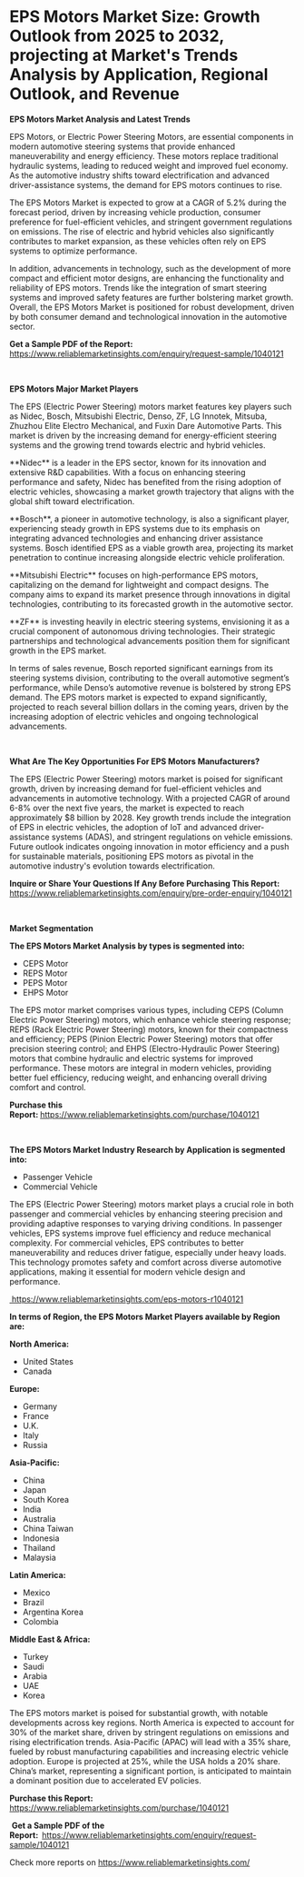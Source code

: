 <p><h1>EPS Motors Market Size: Growth Outlook from 2025 to 2032, projecting at Market's Trends Analysis by Application, Regional Outlook, and Revenue</h1></p><p><strong>EPS Motors Market Analysis and Latest Trends</strong></p>
<p><p>EPS Motors, or Electric Power Steering Motors, are essential components in modern automotive steering systems that provide enhanced maneuverability and energy efficiency. These motors replace traditional hydraulic systems, leading to reduced weight and improved fuel economy. As the automotive industry shifts toward electrification and advanced driver-assistance systems, the demand for EPS motors continues to rise.</p><p>The EPS Motors Market is expected to grow at a CAGR of 5.2% during the forecast period, driven by increasing vehicle production, consumer preference for fuel-efficient vehicles, and stringent government regulations on emissions. The rise of electric and hybrid vehicles also significantly contributes to market expansion, as these vehicles often rely on EPS systems to optimize performance. </p><p>In addition, advancements in technology, such as the development of more compact and efficient motor designs, are enhancing the functionality and reliability of EPS motors. Trends like the integration of smart steering systems and improved safety features are further bolstering market growth. Overall, the EPS Motors Market is positioned for robust development, driven by both consumer demand and technological innovation in the automotive sector.</p></p>
<p><strong>Get a Sample PDF of the Report:&nbsp;</strong> <a href="https://www.reliablemarketinsights.com/enquiry/request-sample/1040121?utm_campaign=2395&utm_medium=2&utm_source=Github&utm_content=ia&utm_term=21022025&utm_id=eps-motors">https://www.reliablemarketinsights.com/enquiry/request-sample/1040121</a></p>
<p>&nbsp;</p>
<p><strong>EPS Motors Major Market Players</strong></p>
<p><p>The EPS (Electric Power Steering) motors market features key players such as Nidec, Bosch, Mitsubishi Electric, Denso, ZF, LG Innotek, Mitsuba, Zhuzhou Elite Electro Mechanical, and Fuxin Dare Automotive Parts. This market is driven by the increasing demand for energy-efficient steering systems and the growing trend towards electric and hybrid vehicles.</p><p>**Nidec** is a leader in the EPS sector, known for its innovation and extensive R&D capabilities. With a focus on enhancing steering performance and safety, Nidec has benefited from the rising adoption of electric vehicles, showcasing a market growth trajectory that aligns with the global shift toward electrification.</p><p>**Bosch**, a pioneer in automotive technology, is also a significant player, experiencing steady growth in EPS systems due to its emphasis on integrating advanced technologies and enhancing driver assistance systems. Bosch identified EPS as a viable growth area, projecting its market penetration to continue increasing alongside electric vehicle proliferation.</p><p>**Mitsubishi Electric** focuses on high-performance EPS motors, capitalizing on the demand for lightweight and compact designs. The company aims to expand its market presence through innovations in digital technologies, contributing to its forecasted growth in the automotive sector.</p><p>**ZF** is investing heavily in electric steering systems, envisioning it as a crucial component of autonomous driving technologies. Their strategic partnerships and technological advancements position them for significant growth in the EPS market.</p><p>In terms of sales revenue, Bosch reported significant earnings from its steering systems division, contributing to the overall automotive segment’s performance, while Denso’s automotive revenue is bolstered by strong EPS demand. The EPS motors market is expected to expand significantly, projected to reach several billion dollars in the coming years, driven by the increasing adoption of electric vehicles and ongoing technological advancements.</p></p>
<p>&nbsp;</p>
<p><strong>What Are The Key Opportunities For EPS Motors Manufacturers?</strong></p>
<p><p>The EPS (Electric Power Steering) motors market is poised for significant growth, driven by increasing demand for fuel-efficient vehicles and advancements in automotive technology. With a projected CAGR of around 6-8% over the next five years, the market is expected to reach approximately $8 billion by 2028. Key growth trends include the integration of EPS in electric vehicles, the adoption of IoT and advanced driver-assistance systems (ADAS), and stringent regulations on vehicle emissions. Future outlook indicates ongoing innovation in motor efficiency and a push for sustainable materials, positioning EPS motors as pivotal in the automotive industry's evolution towards electrification.</p></p>
<p><strong>Inquire or Share Your Questions If Any Before Purchasing This Report:</strong> <a href="https://www.reliablemarketinsights.com/enquiry/pre-order-enquiry/1040121?utm_campaign=2395&utm_medium=2&utm_source=Github&utm_content=ia&utm_term=21022025&utm_id=eps-motors">https://www.reliablemarketinsights.com/enquiry/pre-order-enquiry/1040121</a></p>
<p>&nbsp;</p>
<p><strong>Market Segmentation</strong></p>
<p><strong>The EPS Motors Market Analysis by types is segmented into:</strong></p>
<p><ul><li>CEPS Motor</li><li>REPS Motor</li><li>PEPS Motor</li><li>EHPS Motor</li></ul></p>
<p><p>The EPS motor market comprises various types, including CEPS (Column Electric Power Steering) motors, which enhance vehicle steering response; REPS (Rack Electric Power Steering) motors, known for their compactness and efficiency; PEPS (Pinion Electric Power Steering) motors that offer precision steering control; and EHPS (Electro-Hydraulic Power Steering) motors that combine hydraulic and electric systems for improved performance. These motors are integral in modern vehicles, providing better fuel efficiency, reducing weight, and enhancing overall driving comfort and control.</p></p>
<p><strong>Purchase this Report:&nbsp;</strong><a href="https://www.reliablemarketinsights.com/purchase/1040121?utm_campaign=2395&utm_medium=2&utm_source=Github&utm_content=ia&utm_term=21022025&utm_id=eps-motors">https://www.reliablemarketinsights.com/purchase/1040121</a></p>
<p>&nbsp;</p>
<p><strong>The EPS Motors Market Industry Research by Application is segmented into:</strong></p>
<p><ul><li>Passenger Vehicle</li><li>Commercial Vehicle</li></ul></p>
<p><p>The EPS (Electric Power Steering) motors market plays a crucial role in both passenger and commercial vehicles by enhancing steering precision and providing adaptive responses to varying driving conditions. In passenger vehicles, EPS systems improve fuel efficiency and reduce mechanical complexity. For commercial vehicles, EPS contributes to better maneuverability and reduces driver fatigue, especially under heavy loads. This technology promotes safety and comfort across diverse automotive applications, making it essential for modern vehicle design and performance.</p></p>
<p><a href="https://www.reliablemarketinsights.com/eps-motors-r1040121?utm_campaign=2395&utm_medium=2&utm_source=Github&utm_content=ia&utm_term=21022025&utm_id=eps-motors">&nbsp;https://www.reliablemarketinsights.com/eps-motors-r1040121</a></p>
<p><strong>In terms of Region, the EPS Motors Market Players available by Region are:</strong></p>
<p>
    <p> <strong> North America: </strong>
        <ul>
            <li>United States</li>
            <li>Canada</li>
        </ul>
        </p> 
    <p> <strong> Europe: </strong>
        <ul>
            <li>Germany</li>
            <li>France</li>
            <li>U.K.</li>
            <li>Italy</li>
            <li>Russia</li>
        </ul>
        </p> 
    <p> <strong> Asia-Pacific: </strong>
        <ul>
            <li>China</li>
            <li>Japan</li>
            <li>South Korea</li>
            <li>India</li>
            <li>Australia</li>
            <li>China Taiwan</li>
            <li>Indonesia</li>
            <li>Thailand</li>
            <li>Malaysia</li>
        </ul>
        </p> 
    <p> <strong> Latin America: </strong>
        <ul>
            <li>Mexico</li>
            <li>Brazil</li>
            <li>Argentina Korea</li>
            <li>Colombia</li>
        </ul>
        </p> 
    <p> <strong> Middle East & Africa: </strong>
        <ul>
            <li>Turkey</li>
            <li>Saudi</li>
            <li>Arabia</li>
            <li>UAE</li>
            <li>Korea</li>
        </ul>
    </p>
    </p>
<p><p>The EPS motors market is poised for substantial growth, with notable developments across key regions. North America is expected to account for 30% of the market share, driven by stringent regulations on emissions and rising electrification trends. Asia-Pacific (APAC) will lead with a 35% share, fueled by robust manufacturing capabilities and increasing electric vehicle adoption. Europe is projected at 25%, while the USA holds a 20% share. China’s market, representing a significant portion, is anticipated to maintain a dominant position due to accelerated EV policies.</p></p>
<p><strong>Purchase this Report: </strong><a href="https://www.reliablemarketinsights.com/purchase/1040121?utm_campaign=2395&utm_medium=2&utm_source=Github&utm_content=ia&utm_term=21022025&utm_id=eps-motors">https://www.reliablemarketinsights.com/purchase/1040121</a></p>
<p>&nbsp;<strong>Get a Sample PDF of the Report:&nbsp;&nbsp;</strong><a href="https://www.reliablemarketinsights.com/enquiry/request-sample/1040121?utm_campaign=2395&utm_medium=2&utm_source=Github&utm_content=ia&utm_term=21022025&utm_id=eps-motors">https://www.reliablemarketinsights.com/enquiry/request-sample/1040121</a></p>
<p><strong></strong></p>
<p>Check more reports on <a href="https://www.reliablemarketinsights.com/?utm_campaign=2395&utm_medium=2&utm_source=Github&utm_content=ia&utm_term=21022025&utm_id=eps-motors">https://www.reliablemarketinsights.com/</a></p>